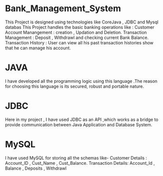 # Bank_Management_System
This Project is designed using technologies like CoreJava , JDBC and Mysql databas
This Project handles the basic banking operations like :
Customer Account Manangement :  creation , Updation and Deletion.
Transaction Management : Deposit , Withdrawl and checking current Bank Balance.
Transaction History : User can view all his past transaction histories show that he can manage his account.

# JAVA
I have developed all the programming logic using this language .The reason for choosing this language is its secured, robust and portable nature.

# JDBC 
Here in my project , I have used JDBC as an API ,which works as a bridge to provide communication between Java Application and Database System.

# MySQL
I have used MySQL for storing all the schemas like-
Customer Details : Account_ID , Cust_Name , Cust_Balance.
Transaction Details: Account_Id , Balance , Deposits , Withdrawl


